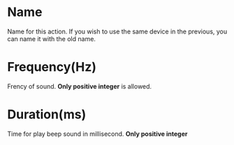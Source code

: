 <i class="icon-font"></i>Name
===================
Name for this action. If you wish to use the same device in the previous, you can name it with the old name.

<i class="icon-signal"></i>Frequency(Hz)
===================
Frency of sound.
**Only positive integer** is allowed.

<i class="icon-time "></i>Duration(ms)
===================
Time for play beep sound in millisecond.
**Only positive integer**


